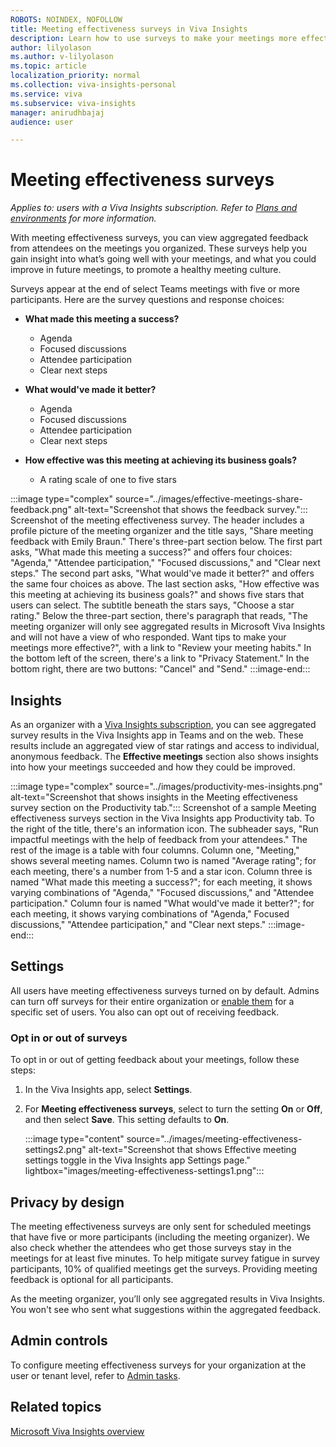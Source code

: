 ```yaml
---
ROBOTS: NOINDEX, NOFOLLOW
title: Meeting effectiveness surveys in Viva Insights  
description: Learn how to use surveys to make your meetings more effective  with Microsoft Viva Insights
author: lilyolason
ms.author: v-lilyolason
ms.topic: article
localization_priority: normal 
ms.collection: viva-insights-personal
ms.service: viva
ms.subservice: viva-insights
manager: anirudhbajaj
audience: user

---
```


# Meeting effectiveness surveys

*Applies to: users with a Viva Insights subscription. Refer to [Plans and environments](../../overview/plans-environments.md) for more information.*

With meeting effectiveness surveys, you can view aggregated feedback from attendees on the meetings you organized. These surveys help you gain insight into what’s going well with your meetings, and what you could improve in future meetings, to promote a healthy meeting culture.

Surveys appear at the end of select Teams meetings with five or more participants. Here are the survey questions and response choices:

* **What made this meeting a success?**
    * Agenda
    * Focused discussions
    * Attendee participation
    * Clear next steps

* **What would've made it better?**
    * Agenda
    * Focused discussions
    * Attendee participation
    * Clear next steps

* **How effective was this meeting at achieving its business goals?**

    * A rating scale of one to five stars

:::image type="complex" source="../images/effective-meetings-share-feedback.png" alt-text="Screenshot that shows the feedback survey.":::
   Screenshot of the meeting effectiveness survey. The header includes a profile picture of the meeting organizer and the title says, "Share meeting feedback with Emily Braun." There's three-part section below. The first part asks, "What made this meeting a success?" and offers four choices: "Agenda," "Attendee participation," "Focused discussions," and "Clear next steps." The second part asks, "What would've made it better?" and offers the same four choices as above. The last section asks, "How effective was this meeting at achieving its business goals?" and shows five stars that users can select. The subtitle beneath the stars says, "Choose a star rating." Below the three-part section, there's paragraph that reads, "The meeting organizer will only see aggregated results in Microsoft Viva Insights and will not have a view of who responded. Want tips to make your meetings more effective?", with a link to "Review your meeting habits." In the bottom left of the screen, there's a link to "Privacy Statement." In the bottom right, there are two buttons: "Cancel" and "Send."
:::image-end:::

## Insights

As an organizer with a [Viva Insights subscription](https://www.microsoft.com/microsoft-viva/insights), you can see aggregated survey results in the Viva Insights app in Teams and on the web. These results include an aggregated view of star ratings and access to individual, anonymous feedback. The **Effective meetings** section also shows insights into how your meetings succeeded and how they could be improved.

:::image type="complex" source="../images/productivity-mes-insights.png" alt-text="Screenshot that shows insights in the Meeting effectiveness survey section on the Productivity tab.":::
   Screenshot of a sample Meeting effectiveness surveys section in the Viva Insights app Productivity tab. To the right of the title, there's an information icon. The subheader says, "Run impactful meetings with the help of feedback from your attendees." The rest of the image is a table with four columns. Column one, "Meeting," shows several meeting names. Column two is named "Average rating"; for each meeting, there's a number from 1-5 and a star icon. Column three is named "What made this meeting a success?"; for each meeting, it shows varying combinations of "Agenda," "Focused discussions," and "Attendee participation." Column four is named "What would've made it better?"; for each meeting, it shows varying combinations of "Agenda," Focused discussions," "Attendee participation," and "Clear next steps."
:::image-end:::


## Settings

All users have meeting effectiveness surveys turned on by default. Admins can turn off surveys for their entire organization or [enable them](../viva-teams-app-admin-tasks.md#configure-meeting-effectiveness-surveys) for a specific set of users. You also can opt out of receiving feedback.

### Opt in or out of surveys

To opt in or out of getting feedback about your meetings, follow these steps:

1. In the Viva Insights app, select **Settings**.
2. For **Meeting effectiveness surveys**, select to turn the setting **On** or **Off**, and then select **Save**. This setting defaults to **On**.

    :::image type="content" source="../images/meeting-effectiveness-settings2.png" alt-text="Screenshot that shows Effective meeting settings toggle in the Viva Insights app Settings page." lightbox="images/meeting-effectiveness-settings1.png":::

## Privacy by design

The meeting effectiveness surveys are only sent for scheduled meetings that have five or more participants (including the meeting organizer). We also check whether the attendees who get those surveys stay in the meetings for at least five minutes. To help mitigate survey fatigue in survey participants, 10% of qualified meetings get the surveys. Providing meeting feedback is optional for all participants.

As the meeting organizer, you’ll only see aggregated results in Viva Insights. You won't see who sent what suggestions within the aggregated feedback.

## Admin controls

To configure meeting effectiveness surveys for your organization at the user or tenant level, refer to [Admin tasks](../viva-teams-app-admin-tasks.md#configure-meeting-effectiveness-surveys).

## Related topics

[Microsoft Viva Insights overview](../viva-teams-app.md)
